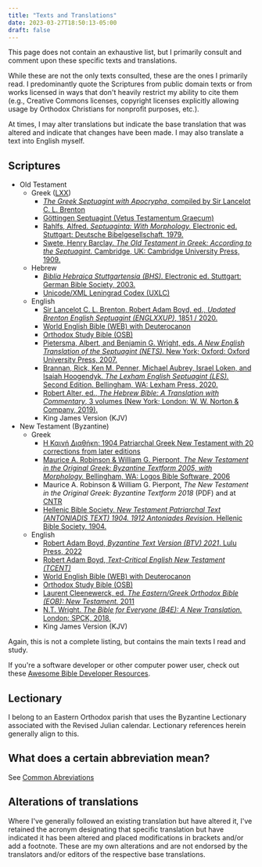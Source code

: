 ```yaml
---
title: "Texts and Translations"
date: 2023-03-27T18:50:13-05:00
draft: false 
---
```


This page does not contain an exhaustive list, but I primarily consult and comment upon these specific texts and translations.

While these are not the only texts consulted, these are the ones I primarily read. I predominantly quote the Scriptures from public domain texts or from works licensed in ways that don't heavily restrict my ability to cite them (e.g., Creative Commons licenses, copyright licenses explicitly allowing usage by Orthodox Christians for nonprofit purposes, etc.).

At times, I may alter translations but indicate the base translation that was altered and indicate that changes have been made. I may also translate a text into English myself.

## Scriptures

- Old Testament
  - Greek ([LXX](/ot#what-is-the-septuagint-lxx))
    - [*The Greek Septuagint with Apocrypha*, compiled by Sir Lancelot C. L. Brenton](https://ebible.org/Scriptures/details.php?id=grcbrent)
    - [Göttingen Septuagint (Vetus Testamentum Graecum)](https://www.logos.com/product/4951/gottingen-septuagint)
    - [Rahlfs, Alfred. *Septuaginta: With Morphology.* Electronic ed. Stuttgart: Deutsche Bibelgesellschaft, 1979.](https://www.logos.com/product/7080/septuagint-with-logos-morphology)
    - [Swete, Henry Barclay. *The Old Testament in Greek: According to the Septuagint.* Cambridge, UK: Cambridge University Press, 1909.](https://www.logos.com/product/25381/the-old-testament-in-greek-according-to-the-septuagint)
  - Hebrew
    - [*Biblia Hebraica Stuttgartensia (BHS).* Electronic ed. Stuttgart: German Bible Society, 2003.](https://www.logos.com/product/17645/biblia-hebraica-stuttgartensia-bhs-with-apparatus)
    - [Unicode/XML Leningrad Codex (UXLC)](https://tanach.us)
  - English
    - [Sir Lancelot C. L. Brenton, Robert Adam Boyd, ed., *Updated Brenton English Septuagint (ENGLXXUP)*, 1851 / 2020.](https://ebible.org/Scriptures/details.php?id=englxxup)
    - [World English Bible (WEB) with Deuterocanon](https://ebible.org/Scriptures/details.php?id=eng-web)
    - [Orthodox Study Bible (OSB)](https://store.ancientfaith.com/orthodox-study-bible/)
    - [Pietersma, Albert, and Benjamin G. Wright, eds. *A New English Translation of the Septuagint (NETS).* New York; Oxford: Oxford University Press, 2007.](https://ccat.sas.upenn.edu/nets/)
    - [Brannan, Rick, Ken M. Penner, Michael Aubrey, Israel Loken, and Isaiah Hoogendyk. *The Lexham English Septuagint (LES).* Second Edition. Bellingham, WA: Lexham Press, 2020.](https://www.logos.com/product/188040/the-lexham-english-septuagint-2nd-ed)
    - [Robert Alter, ed., *The Hebrew Bible: A Translation with Commentary*, 3 volumes (New York; London: W. W. Norton & Company, 2019).](https://www.amazon.com/Hebrew-Bible-Translation-Commentary-Three/dp/0393292495)
    - King James Version (KJV)
- New Testament (Byzantine)
  - Greek
    - [Η Καινή Διαθήκη: 1904 Patriarchal Greek New Testament with 20 corrections from later editions](https://ebible.org/Scriptures/details.php?id=grcbyz)
    - [Maurice A. Robinson & William G. Pierpont, *The New Testament in the Original Greek: Byzantine Textform 2005, with Morphology.* Bellingham, WA: Logos Bible Software, 2006](https://www.logos.com/product/1792/the-new-testament-in-the-original-greek-byzantine-textform-2005-with-morphology)
    - Maurice A. Robinson & William G. Pierpont, *The New Testament in the Original Greek: Byzantine Textform 2018* (PDF) and at [CNTR](https://greekcntr.org/manuscripts/index.htm?0G5RP#40001001)
    - [Hellenic Bible Society. *New Testament Patriarchal Text (ANTONIADIS TEXT) 1904. 1912 Antoniades Revision.* Hellenic Bible Society, 1904.](https://www.logos.com/product/32420/the-patriarchal-greek-new-testament)
  - English
    - [Robert Adam Boyd, *Byzantine Text Version (BTV) 2021*. Lulu Press, 2022](https://www.lulu.com/shop/robert-adam-boyd-and-william-g-pierpont-and-maurice-a-robinson/greek-english-new-testament/paperback/product-zgmjv5.html)
    - [Robert Adam Boyd, *Text-Critical English New Testament (TCENT)*](https://ebible.org/Scriptures/details.php?id=engtcent)
    - [World English Bible (WEB) with Deuterocanon](https://ebible.org/Scriptures/details.php?id=eng-web)
    - [Orthodox Study Bible (OSB)](https://store.ancientfaith.com/orthodox-study-bible/)
    - [Laurent Cleenewerck, ed. *The Eastern/Greek Orthodox Bible (EOB): New Testament.* 2011](https://www.logos.com/product/32406/eastern-greek-orthodox-bible-new-testament)
    - [N.T. Wright. *The Bible for Everyone (B4E): A New Translation.* London: SPCK, 2018.](https://www.logos.com/product/168029/the-bible-for-everyone)
    - King James Version (KJV)

Again, this is not a complete listing, but contains the main texts I read and study.

If you're a software developer or other computer power user, check out these [Awesome Bible Developer Resources](https://github.com/biblenerd/awesome-bible-developer-resources).

## Lectionary

I belong to an Eastern Orthodox parish that uses the Byzantine Lectionary associated with the Revised Julian calendar. Lectionary references herein generally align to this.

## What does a certain abbreviation mean?

See [Common Abreviations](/abbrev)

## Alterations of translations

Where I've generally followed an existing translation but have altered it, I've retained the acronym designating that specific translation but have indicated it has been altered and placed modifications in brackets and/or add a footnote. These are my own alterations and are not endorsed by the translators and/or editors of the respective base translations.
